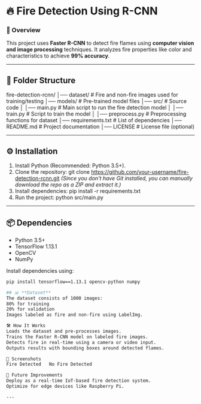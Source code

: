 # 🔥 Fire Detection Using R-CNN

### 📌 Overview
This project uses **Faster R-CNN** to detect fire flames using **computer vision and image processing** techniques. It analyzes fire properties like color and characteristics to achieve **99% accuracy**.

---

## 📂 Folder Structure
fire-detection-rcnn/ │── dataset/ # Fire and non-fire images used for training/testing │── models/ # Pre-trained model files │── src/ # Source code │ │── main.py # Main script to run the fire detection model │ │── train.py # Script to train the model │ │── preprocess.py # Preprocessing functions for dataset │── requirements.txt # List of dependencies │── README.md # Project documentation │── LICENSE # License file (optional)


---

## ⚙️ **Installation**
1. Install Python (Recommended: Python 3.5+).
2. Clone the repository:
git clone https://github.com/your-username/fire-detection-rcnn.git
*(Since you don't have Git installed, you can manually download the repo as a ZIP and extract it.)*
3. Install dependencies:
pip install -r requirements.txt
4. Run the project:
python src/main.py

---

## 📦 **Dependencies**
- Python 3.5+
- TensorFlow 1.13.1
- OpenCV
- NumPy

Install dependencies using:
```bash
pip install tensorflow==1.13.1 opencv-python numpy

## 📊 **Dataset**
The dataset consists of 1000 images:
80% for training
20% for validation
Images labeled as fire and non-fire using LabelImg.

🛠 How It Works
Loads the dataset and pre-processes images.
Trains the Faster R-CNN model on labeled fire images.
Detects fire in real-time using a camera or video input.
Outputs results with bounding boxes around detected flames.

📸 Screenshots
Fire Detected	No Fire Detected

🤖 Future Improvements
Deploy as a real-time IoT-based fire detection system.
Optimize for edge devices like Raspberry Pi.

---




